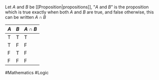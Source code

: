 Let $A$ and $B$ be [[Proposition|propositions]], "$A$ and $B$” is the proposition which is true exactly when both $A$ and $B$ are true, and false otherwise, this can be written $A\cap B$

| $A$ | $B$ | $A\cap B$ |
| --- | --- | --------- |
| T   | T   | T         |
| T   | F   | F         |
| F   | T   | F         |
| F   | F   | F         |

#Mathematics #Logic 